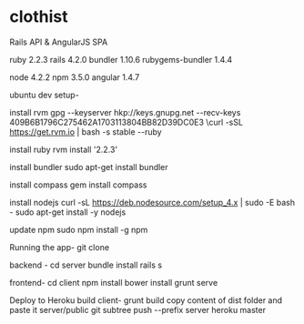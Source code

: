# clothist

Rails API & AngularJS SPA

ruby 2.2.3
rails 4.2.0
bundler 1.10.6
rubygems-bundler 1.4.4

node 4.2.2
npm 3.5.0
angular 1.4.7

ubuntu dev setup-

install rvm
gpg --keyserver hkp://keys.gnupg.net --recv-keys 409B6B1796C275462A1703113804BB82D39DC0E3
\curl -sSL https://get.rvm.io | bash -s stable --ruby

install ruby
rvm install '2.2.3'

install bundler
sudo apt-get install bundler

install compass
gem install compass

install nodejs
curl -sL https://deb.nodesource.com/setup_4.x | sudo -E bash -
sudo apt-get install -y nodejs

update npm
sudo npm install -g npm

Running the app-
git clone

backend -
cd server
bundle install
rails s

frontend-
cd client
npm install
bower install
grunt serve

Deploy to Heroku
build client-
grunt build
copy content of dist folder and paste it server/public
git subtree push --prefix server heroku master
